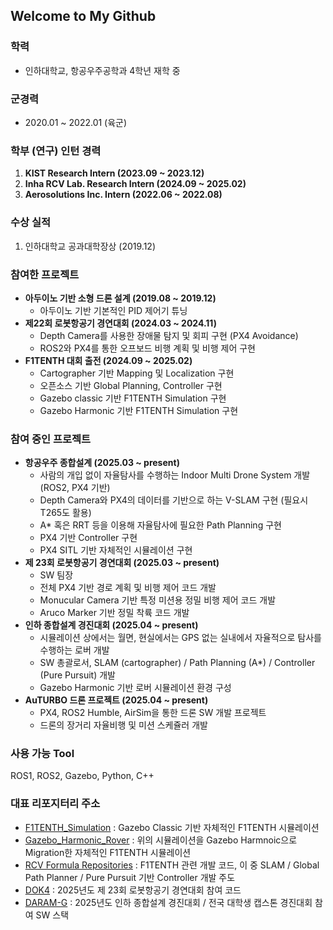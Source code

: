 ## Welcome to My Github

### 학력
- 인하대학교, 항공우주공학과 4학년 재학 중

### 군경력
- 2020.01 ~ 2022.01 (육군)

### 학부 (연구) 인턴 경력
1. **KIST Research Intern (2023.09 ~ 2023.12)**
2. **Inha RCV Lab. Research Intern (2024.09 ~ 2025.02)**
3. **Aerosolutions Inc. Intern (2022.06 ~ 2022.08)**

### 수상 실적
1. 인하대학교 공과대학장상 (2019.12)

### 참여한 프로젝트
- **아두이노 기반 소형 드론 설계 (2019.08 ~ 2019.12)**
  - 아두이노 기반 기본적인 PID 제어기 튜닝
- **제22회 로봇항공기 경연대회 (2024.03 ~ 2024.11)**
  - Depth Camera를 사용한 장애물 탐지 및 회피 구현 (PX4 Avoidance)
  - ROS2와 PX4를 통한 오프보드 비행 계획 및 비행 제어 구현
- **F1TENTH 대회 출전 (2024.09 ~ 2025.02)**
  - Cartographer 기반 Mapping 및 Localization 구현
  - 오픈소스 기반 Global Planning, Controller 구현
  - Gazebo classic 기반 F1TENTH Simulation 구현
  - Gazebo Harmonic 기반 F1TENTH Simulation 구현

### 참여 중인 프로젝트
- **항공우주 종합설계 (2025.03 ~ present)**
  - 사람의 개입 없이 자율탐사를 수행하는 Indoor Multi Drone System 개발 (ROS2, PX4 기반)
  - Depth Camera와 PX4의 데이터를 기반으로 하는 V-SLAM 구현 (필요시 T265도 활용)
  - A* 혹은 RRT 등을 이용해 자율탐사에 필요한 Path Planning 구현
  - PX4 기반 Controller 구현
  - PX4 SITL 기반 자체적인 시뮬레이션 구현
- **제 23회 로봇항공기 경연대회 (2025.03 ~ present)**
  - SW 팀장
  - 전체 PX4 기반 경로 계획 및 비행 제어 코드 개발
  - Monucular Camera 기반 특정 미션용 정밀 비행 제어 코드 개발
  - Aruco Marker 기반 정밀 착륙 코드 개발
- **인하 종합설계 경진대회 (2025.04 ~ present)**
  - 시뮬레이션 상에서는 월면, 현실에서는 GPS 없는 실내에서 자율적으로 탐사를 수행하는 로버 개발
  - SW 총괄로서, SLAM (cartographer) / Path Planning (A*) / Controller (Pure Pursuit) 개발
  - Gazebo Harmonic 기반 로버 시뮬레이션 환경 구성
- **AuTURBO 드론 프로젝트 (2025.04 ~ present)**
  - PX4, ROS2 Humble, AirSim을 통한 드론 SW 개발 프로젝트
  - 드론의 장거리 자율비행 및 미션 스케쥴러 개발

### 사용 가능 Tool
ROS1, ROS2, Gazebo, Python, C++

### 대표 리포지터리 주소
- [F1TENTH_Simulation](https://github.com/kimhoyun-robotair/F1TENTH_Simulation) : Gazebo Classic 기반 자체적인 F1TENTH 시뮬레이션
- [Gazebo_Harmonic_Rover](https://github.com/kimhoyun-robotair/Gazebo_Harmonic_Rover) : 위의 시뮬레이션을 Gazebo Harmnoic으로 Migration한 자체적인 F1TENTH 시뮬레이션
- [RCV Formula Repositories](https://github.com/orgs/rcv-formula/repositories) : F1TENTH 관련 개발 코드, 이 중 SLAM / Global Path Planner / Pure Pursuit 기반 Controller 개발 주도
- [DOK4](https://github.com/kimhoyun-robotair/DOK4) : 2025년도 제 23회 로봇항공기 경연대회 참여 코드
- [DARAM-G](https://github.com/kimhoyun-robotair/DARAM-G) : 2025년도 인하 종합설계 경진대회 / 전국 대학생 캡스톤 경진대회 참여 SW 스택
